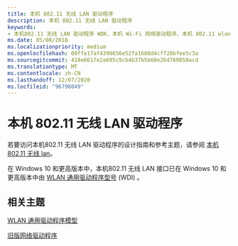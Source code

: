 ```yaml
---
title: 本机 802.11 无线 LAN 驱动程序
description: 本机 802.11 无线 LAN 驱动程序
keywords:
- 本机802.11 无线 LAN 驱动程序 WDK、本机 Wi-Fi 网络驱动程序、本机 802.11 wlan 驱动程序
ms.date: 05/08/2018
ms.localizationpriority: medium
ms.openlocfilehash: 09ffe17af4399656e52fa1688d4cff28bfee5c3a
ms.sourcegitcommit: 418e6617e2a695c9cb4b37b5b60e264760858acd
ms.translationtype: MT
ms.contentlocale: zh-CN
ms.lasthandoff: 12/07/2020
ms.locfileid: "96798049"
---
```

# <a name="native-80211-wireless-lan-drivers"></a>本机 802.11 无线 LAN 驱动程序

若要访问本机802.11 无线 LAN 驱动程序的设计指南和参考主题，请参阅 [本机802.11 无线 lan](/previous-versions/windows/hardware/wireless/native-802-11-wireless-lan)。 

在 Windows 10 和更高版本中，本机802.11 无线 LAN 接口已在 Windows 10 和更高版本中由 [WLAN 通用驱动程序型号](wifi-universal-driver-model.md) (WDI) 。

## <a name="related-topics"></a>相关主题

[WLAN 通用驱动程序模型](wifi-universal-driver-model.md)

[旧版网络驱动程序](network-drivers-prior-to-windows-vista.md)
